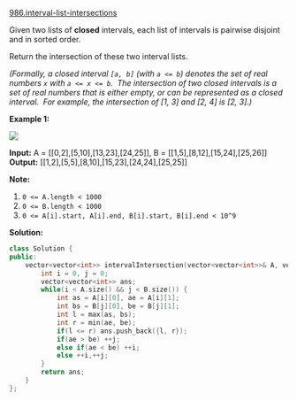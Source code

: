[986.interval-list-intersections](https://leetcode.com/problems/interval-list-intersections/)  

Given two lists of **closed** intervals, each list of intervals is pairwise disjoint and in sorted order.

Return the intersection of these two interval lists.

_(Formally, a closed interval `[a, b]` (with `a <= b`) denotes the set of real numbers `x` with `a <= x <= b`.  The intersection of two closed intervals is a set of real numbers that is either empty, or can be represented as a closed interval.  For example, the intersection of \[1, 3\] and \[2, 4\] is \[2, 3\].)_

**Example 1:**

**![](https://assets.leetcode.com/uploads/2019/01/30/interval1.png)**

  
**Input:** A = \[\[0,2\],\[5,10\],\[13,23\],\[24,25\]\], B = \[\[1,5\],\[8,12\],\[15,24\],\[25,26\]\]  
**Output:** \[\[1,2\],\[5,5\],\[8,10\],\[15,23\],\[24,24\],\[25,25\]\]  

**Note:**

1.  `0 <= A.length < 1000`
2.  `0 <= B.length < 1000`
3.  `0 <= A[i].start, A[i].end, B[i].start, B[i].end < 10^9`  



**Solution:**  

```cpp
class Solution {
public:
    vector<vector<int>> intervalIntersection(vector<vector<int>>& A, vector<vector<int>>& B) {
        int i = 0, j = 0;
        vector<vector<int>> ans;
        while(i < A.size() && j < B.size()) {
            int as = A[i][0], ae = A[i][1];
            int bs = B[j][0], be = B[j][1];
            int l = max(as, bs);
            int r = min(ae, be);
            if(l <= r) ans.push_back({l, r});
            if(ae > be) ++j;
            else if(ae < be) ++i;
            else ++i,++j;
        }
        return ans;
    }
};
```
      